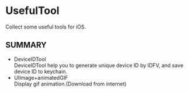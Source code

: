 # UsefulTool
Collect some useful tools for iOS.

## SUMMARY
* DeviceIDTool  
DeviceIDTool help you to generate unique device ID by IDFV, and save device ID to keychain.
* UIImage+animatedGIF  
Display gif animation.(Download from internet)


